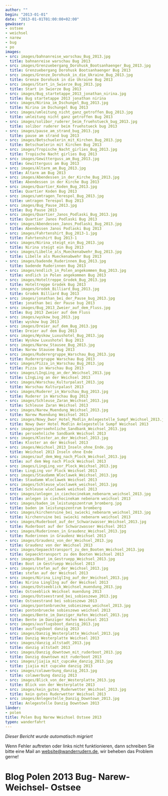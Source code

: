 ```yaml
---
author: ""
begin: "2013-01-01"
date: "2013-01-01T01:00:00+02:00"
gewässer:
- ostsee
- weichsel
- narew
- bug
- po
images:
- src: images/bahnanreise_warschau_Bug_2013.jpg
  title: bahnanreise warschau Bug 2013
- src: images/Grenzuebergang_Dorohusk_Bootsanhaenger_Bug_2013.jpg
  title: Grenzuebergang Dorohusk Bootsanhaenger Bug 2013
- src: images/Grenze_Dorohusk_in_die_Ukraine_Bug_2013.jpg
  title: Grenze Dorohusk in die Ukraine Bug 2013
- src: images/Start_in_Swierze_Bug_2013.jpg
  title: Start in Swierze Bug 2013
- src: images/Bug_startetappe_2013_jonathan_nirina.jpg
  title: Bug startetappe 2013 jonathan nirina
- src: images/Nirina_im_Dschungel_Bug_2013.jpg
  title: Nirina im Dschungel Bug 2013
- src: images/umleitung_nicht_ganz_getroffen_Bug_2013.jpg
  title: umleitung nicht ganz getroffen Bug 2013
- src: images/solibor_ruderer_beim_fruehstueck_bug_2013.jpg
  title: solibor ruderer beim fruehstueck bug 2013
- src: images/pause_am_strand_bug_2013.jpg
  title: pause am strand bug 2013
- src: images/Betschuelerin_mit_Kirchen_Bug_2013.jpg
  title: Betschuelerin mit Kirchen Bug 2013
- src: images/Tropische_Nacht_girlies_Bug_2013.jpg
  title: Tropische Nacht girlies Bug 2013
- src: images/Gewitterguss_am_Bug_2013.jpg
  title: Gewitterguss am Bug 2013
- src: images/Altarm_am_Bug_2013.jpg
  title: Altarm am Bug 2013
- src: images/Abendessen_in_der_Kirche_Bug_2013.jpg
  title: Abendessen in der Kirche Bug 2013
- src: images/Quartier_Koden_Bug_2013.jpg
  title: Quartier Koden Bug 2013
- src: images/umtragen_Terespol_Bug_2013.jpg
  title: umtragen Terespol Bug 2013
- src: images/Bug_Pause_2013.jpg
  title: Bug Pause 2013
- src: images/Quartier_Janos_Podlaski_Bug_2013.jpg
  title: Quartier Janos Podlaski Bug 2013
- src: images/Abendessen_Janos_Podlaski_Bug_2013.jpg
  title: Abendessen Janos Podlaski Bug 2013
- src: images/Fahrtenshirt_Bug_2013-1.jpg
  title: Fahrtenshirt Bug 2013-1
- src: images/Nirina_steigt_ein_Bug_2013.jpg
  title: Nirina steigt ein Bug 2013
- src: images/Libelle_als_Mueckenabwehr_Bug_2013.jpg
  title: Libelle als Mueckenabwehr Bug 2013
- src: images/badende_Ruderinnen_Bug_2013.jpg
  title: badende Ruderinnen Bug 2013
- src: images/endlich_in_Polen_angekommen_Bug_2013.jpg
  title: endlich in Polen angekommen Bug 2013
- src: images/Hoteltreppe_Grodek_Bug_2013.jpg
  title: Hoteltreppe Grodek Bug 2013
- src: images/Grodek_Billiard_Bug_2013.jpg
  title: Grodek Billiard Bug 2013
- src: images/jonathan_bei_der_Pause_bug_2013.jpg
  title: jonathan bei der Pause bug 2013
- src: images/Bug_2013_Zweier_auf_dem_Fluss.jpg
  title: Bug 2013 Zweier auf dem Fluss
- src: images/wyskow_bug_2013.jpg
  title: wyskow bug 2013
- src: images/Dreier_auf_dem_Bug_2013.jpg
  title: Dreier auf dem Bug 2013
- src: images/Wyskow_Luxushotel_Bug_2013.jpg
  title: Wyskow Luxushotel Bug 2013
- src: images/Narew_Stausee_Bug_2013.jpg
  title: Narew Stausee Bug 2013
- src: images/Ruderergruppe_Warschau_Bug_2013.jpg
  title: Ruderergruppe Warschau Bug 2013
- src: images/Pizza_in_Warschau_Bug_2013.jpg
  title: Pizza in Warschau Bug 2013
- src: images/LIngLing_an_der_Weichsel_2013.jpg
  title: LIngLing an der Weichsel 2013
- src: images/Warschau_Kulturpalast_2013.jpg
  title: Warschau Kulturpalast 2013
- src: images/Ruderer_in_Warschau_Bug_2013.jpg
  title: Ruderer in Warschau Bug 2013
- src: images/Schleuse_Zaran_Weichsel_2013.jpg
  title: Schleuse Zaran Weichsel 2013
- src: images/Narew_Muendung_Weichsel_2013.jpg
  title: Narew Muendung Weichsel 2013
- src: images/Nowy_Dwor_Hotel_Modlin_Anlegestelle_Sumpf_Weichsel_2013.jpg
  title: Nowy Dwor Hotel Modlin Anlegestelle Sumpf Weichsel 2013
- src: images/persoehnliche_Sandbank_Weichsel_2013.jpg
  title: persoehnliche Sandbank Weichsel 2013
- src: images/Kloster_an_der_Weichsel_2013.jpg
  title: Kloster an der Weichsel 2013
- src: images/Weichsel_2013_Inseln_ohne_Ende.jpg
  title: Weichsel 2013 Inseln ohne Ende
- src: images/auf_dem_Weg_nach_Plock_Weichsel_2013.jpg
  title: auf dem Weg nach Plock Weichsel 2013
- src: images/LingLing_vor_Plock_Weichsel_2013.jpg
  title: LingLing vor Plock Weichsel 2013
- src: images/Staudamm_Wloclawek_Weichsel_2013.jpg
  title: Staudamm Wloclawek Weichsel 2013
- src: images/Schleuse_wloclawek_weichsel_2013.jpg
  title: Schleuse wloclawek weichsel 2013
- src: images/anlegen_in_ciechocinekam_nebenarm_weichsel_2013.jpg
  title: anlegen in ciechocinekam nebenarm weichsel 2013
- src: images/baden_im_leistungszentrum_bromberg.jpg
  title: baden im leistungszentrum bromberg
- src: images/kirchenruine_bei_swiecki_nebenarm_weichsel_2013.jpg
  title: kirchenruine bei swiecki nebenarm weichsel 2013
- src: images/Ruderboot_auf_der_Schwarzwasser_Weichsel_2013.jpg
  title: Ruderboot auf der Schwarzwasser Weichsel 2013
- src: images/Ruderinnen_in_Graudenz_Weichsel_2013.jpg
  title: Ruderinnen in Graudenz Weichsel 2013
- src: images/Graudenz_von_der_Weichsel_2013.jpg
  title: Graudenz von der Weichsel 2013
- src: images/Gepaecktransport_zu_den_Booten_Weichsel_2013.jpg
  title: Gepaecktransport zu den Booten Weichsel 2013
- src: images/Boot_im_Gestruepp_Weichsel_2013.jpg
  title: Boot im Gestruepp Weichsel 2013
- src: images/stefan_auf_der_Weichsel_2013.jpg
  title: stefan auf der Weichsel 2013
- src: images/Nirina_LinglIng_auf_der_Weichsel_2013.jpg
  title: Nirina LinglIng auf der Weichsel 2013
- src: images/Ostseeblick_Weichsel_muendung_2013.jpg
  title: Ostseeblick Weichsel muendung 2013
- src: images/Ostseestrand_bei_sobieszewo_2013.jpg
  title: Ostseestrand bei sobieszewo 2013
- src: images/pontonbruecke_sobieszewo_weichsel_2013.jpg
  title: pontonbruecke sobieszewo weichsel 2013
- src: images/Bente_im_Danziger_Hafen_Weichsel_2013.jpg
  title: Bente im Danziger Hafen Weichsel 2013
- src: images/ausflugsboot_danzig_2013.jpg
  title: ausflugsboot danzig 2013
- src: images/Danzig_Westerplatte_Weichsel_2013.jpg
  title: Danzig Westerplatte Weichsel 2013
- src: images/danzig_altstadt_2013.jpg
  title: danzig altstadt 2013
- src: images/Danzig_downtown_mit_ruderboot_2013.jpg
  title: Danzig downtown mit ruderboot 2013
- src: images/jiajia_mit_cupcake_danzig_2013.jpg
  title: jiajia mit cupcake danzig 2013
- src: images/colawerbung_danzig_2013.jpg
  title: colawerbung danzig 2013
- src: images/Blick_von_der_Westerplatte_2013.jpg
  title: Blick von der Westerplatte 2013
- src: images/kein_gutes_Ruderwetter_Weichsel_2013.jpg
  title: kein gutes Ruderwetter Weichsel 2013
- src: images/Anlegestelle_Danzig_Downtown_2013.jpg
  title: Anlegestelle Danzig Downtown 2013
länder:
- polen
title: Polen Bug Narew Weichsel Ostsee 2013
typen: wanderfahrt
---
```



*Dieser Bericht wurde automatisch migriert*

Wenn Fehler auftreten oder links nicht funktionieren, dann schreiben Sie bitte eine Mail an website@wanderrudern.de, wir beheben das Problem gerne!



# Blog Polen 2013 Bug- Narew- Weichsel- Ostsee


